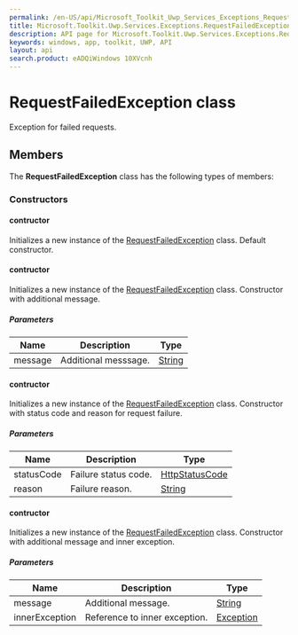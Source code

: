 ```yaml
---
permalink: /en-US/api/Microsoft_Toolkit_Uwp_Services_Exceptions_RequestFailedException.htm
title: Microsoft.Toolkit.Uwp.Services.Exceptions.RequestFailedException API 
description: API page for Microsoft.Toolkit.Uwp.Services.Exceptions.RequestFailedException
keywords: windows, app, toolkit, UWP, API
layout: api
search.product: eADQiWindows 10XVcnh
---
```



# RequestFailedException class

Exception for failed requests.

## Members

The **RequestFailedException** class has the following types of members:

### Constructors

#### contructor

Initializes a new instance of the [RequestFailedException](Microsoft_Toolkit_Uwp_Services_Exceptions_RequestFailedException.htm) class. Default constructor.



#### contructor

Initializes a new instance of the [RequestFailedException](Microsoft_Toolkit_Uwp_Services_Exceptions_RequestFailedException.htm) class. Constructor with additional message.

##### Parameters



| Name | Description | Type || --- | --- | --- || message | Additional messsage. | [String](https://msdn.microsoft.com/library/windows/apps/System.String) |


#### contructor

Initializes a new instance of the [RequestFailedException](Microsoft_Toolkit_Uwp_Services_Exceptions_RequestFailedException.htm) class. Constructor with status code and reason for request failure.

##### Parameters



| Name | Description | Type || --- | --- | --- || statusCode | Failure status code. | [HttpStatusCode](https://msdn.microsoft.com/library/windows/apps/Windows.Web.Http.HttpStatusCode) || reason | Failure reason. | [String](https://msdn.microsoft.com/library/windows/apps/System.String) |


#### contructor

Initializes a new instance of the [RequestFailedException](Microsoft_Toolkit_Uwp_Services_Exceptions_RequestFailedException.htm) class. Constructor with additional message and inner exception.

##### Parameters



| Name | Description | Type || --- | --- | --- || message | Additional message. | [String](https://msdn.microsoft.com/library/windows/apps/System.String) || innerException | Reference to inner exception. | [Exception](https://msdn.microsoft.com/library/windows/apps/System.Exception) |

